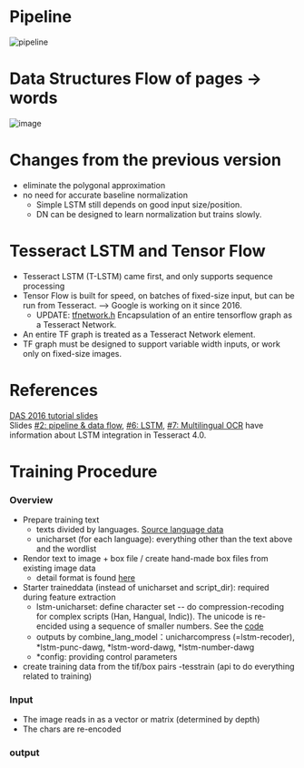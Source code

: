 # Pipeline
![pipeline](https://user-images.githubusercontent.com/26596196/40709218-1ed107e2-6428-11e8-9696-4442698ee7fb.png)
# Data Structures Flow of pages -> words
![image](https://user-images.githubusercontent.com/26596196/40709566-00447326-6429-11e8-885a-9f3e3e06eaba.png)

# Changes from the previous version
- eliminate the polygonal approximation
- no need for accurate baseline normalization
  - Simple LSTM still depends on good input size/position.
  - DN can be designed to learn normalization but trains slowly.

# Tesseract LSTM and Tensor Flow
- Tesseract LSTM (T-LSTM) came first, and only supports sequence
processing
- Tensor Flow is built for speed, on batches of fixed-size input, but can be
run from Tesseract. --> Google is working on it since 2016.
  - UPDATE: [tfnetwork.h](http://tesseract-ocr.github.io/4.0.0-beta.1/a01148_source.html) Encapsulation of an entire tensorflow graph as a Tesseract Network.
- An entire TF graph is treated as a Tesseract Network element.
- TF graph must be designed to support variable width inputs, or work only
on fixed-size images.

# References
[DAS 2016 tutorial slides](https://github.com/tesseract-ocr/docs/tree/master/das_tutorial2016)  
Slides
[#2: pipeline & data flow](https://github.com/tesseract-ocr/docs/blob/master/das_tutorial2016/2ArchitectureAndDataStructures.pdf),
[#6: LSTM](https://github.com/tesseract-ocr/docs/blob/master/das_tutorial2016/6ModernizationEfforts.pdf),
[#7: Multilingual OCR](https://github.com/tesseract-ocr/docs/blob/master/das_tutorial2016/7Building%20a%20Multi-Lingual%20OCR%20Engine.pdf)
have information about LSTM integration in Tesseract 4.0.

# Training Procedure
### Overview
- Prepare training text 
  - texts divided by languages. [Source language data](https://github.com/tesseract-ocr/langdata)
  - unicharset (for each language): everything other than the text above and the wordlist 
- Rendor text to image + box file / create hand-made box files from existing image data
  - detail format is found [here](https://github.com/tesseract-ocr/tesseract/wiki/TrainingTesseract-4.00#creating-training-data)
- Starter traineddata (instead of unicharset and script_dir): required during feature extraction
  - lstm-unicharset: define character set -- do compression-recoding for complex scripts (Han, Hangual, Indic)). The unicode is re-encided using a sequence of smaller numbers. See the [code](http://tesseract-ocr.github.io/4.0.0-beta.1/a04038.html)
  - outputs by combine_lang_model：unicharcompress (=lstm-recoder), *lstm-punc-dawg, *lstm-word-dawg, *lstm-number-dawg
  - *config: providing control parameters
- create training data from the tif/box pairs
  -tesstrain (api to do everything related to training)

### Input
- The image reads in as a vector or matrix (determined by depth)
- The chars are re-encoded

### output



  
  
  
  
